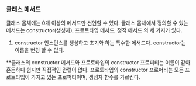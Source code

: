 ### 클래스 메서드

클래스 몸체에는 0개 이상의 메서드만 선언할 수 있다. 
글래스 몸체에서 정의할 수 있는 메서드는 constructor(생성자), 프로토타입 메서드, 정적 메서드 의 세 가지가 있다.

1. constructor
인스턴스를 생성하고 초기화 하는 특수한 메서드다. constructor는 이름을 변경 할 수 없다.

**클래스의 constructor 메서드와 프로토타입의 constructor 프로퍼티는 이름이 같아 혼돈하디 쉽지만 직접적인 관련이 없다.
프로토타입의 constructor 프로퍼티는 모든 프로토타입이 가지고 있는 프로퍼티이며, 생성자 함수를 가르킨다. 

